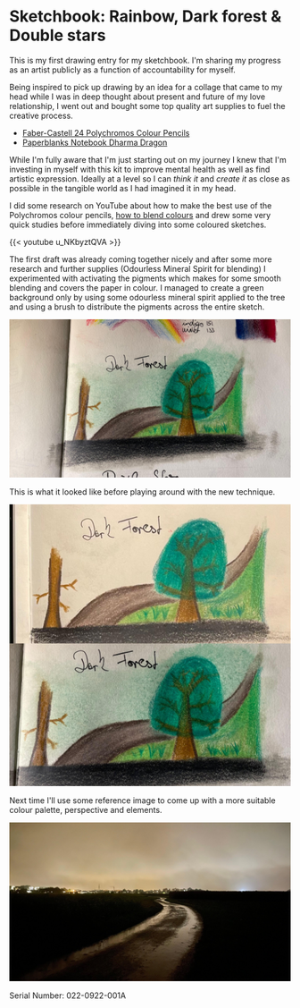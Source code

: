 # Sketchbook: Rainbow, Dark forest & Double stars


This is my first drawing entry for my sketchbook. I'm sharing my progress as an artist publicly as a function of accountability for myself.

Being inspired to pick up drawing by an idea for a collage that came to my head while I was in deep thought about present and future of my love relationship, I went out and bought some top quality art supplies to fuel the creative process.

- [Faber-Castell 24 Polychromos Colour Pencils](https://www.faber-castell.de/produkte/PolychromosFarbstift24erMetalletui/110024)
- [Paperblanks Notebook Dharma Dragon](https://www.amazon.de/-/en/Paperblanks-Notebook-Softcover-Collection-Android/dp/1439753741/)

While I'm fully aware that I'm just starting out on my journey I knew that I'm investing in myself with this kit to improve mental health as well as find artistic expression. Ideally at a level so I can *think it* and *create it* as close as possible in the tangible world as I had imagined it in my head.

I did some research on YouTube about how to make the best use of the Polychromos colour pencils, [how to blend colours](https://www.youtube.com/watch?v=u_NKbyztQVA) and drew some very quick studies before immediately diving into some coloured sketches.

{{< youtube u_NKbyztQVA >}}

The first draft was already coming together nicely and after some more research and further supplies (Odourless Mineral Spirit for blending) I experimented with activating the pigments which makes for some smooth blending and covers the paper in colour. I managed to create a green background only by using some odourless mineral spirit applied to the tree and using a brush to distribute the pigments across the entire sketch.

![alt text](20220928-dark-forest.jpg "The dark forest.")

This is what it looked like before playing around with the new technique.

![alt text](20220928-dark-forest-before-after.jpg "The dark forest. Before and after comparison")

Next time I'll use some reference image to come up with a more suitable colour palette, perspective and elements.

![alt text](20220928-dark-road-inspiration.jpg "potential inspiration for the next iteration")

Serial Number: 022-0922-001A

